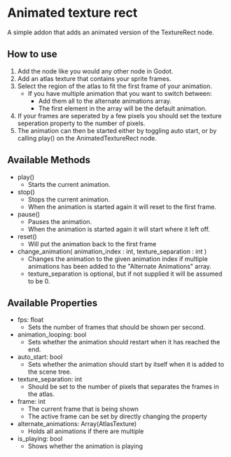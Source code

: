 # Animated texture rect

A simple addon that adds an animated version of the TextureRect node.

## How to use

1. Add the node like you would any other node in Godot.
2. Add an atlas texture that contains your sprite frames.
3. Select the region of the atlas to fit the first frame of your animation.
   - If you have multiple animation that you want to switch between:
	 - Add them all to the alternate animations array.
	 - The first element in the array will be the default animation.
4. If your frames are seperated by a few pixels you should set the texture seperation property to the number of pixels.
5. The animation can then be started either by toggling auto start, or by calling play() on the AnimatedTextureRect node.

## Available Methods

- play()
  - Starts the current animation.
- stop()
  - Stops the current animation.
  - When the animation is started again it will reset to the first frame.
- pause()
  - Pauses the animation.
  - When the animation is started again it will start where it left off.
- reset()
  - Will put the animation back to the first frame
- change_animation( animation_index : int, texture_separation : int )
  - Changes the animation to the given animation index if multiple animations has been added to the "Alternate Animations" array.
  - texture_separation is optional, but if not supplied it will be assumed to be 0.

## Available Properties

- fps: float
  - Sets the number of frames that should be shown per second.
- animation_looping: bool
  - Sets whether the animation should restart when it has reached the end.
- auto_start: bool
  - Sets whether the animation should start by itself when it is added to the scene tree.
- texture_separation: int
  - Should be set to the number of pixels that separates the frames in the atlas.
- frame: int
  - The current frame that is being shown
  - The active frame can be set by directly changing the property
- alternate_animations: Array(AtlasTexture)
  - Holds all animations if there are multiple
- is_playing: bool
  - Shows whether the animation is playing
